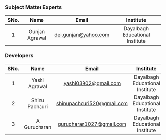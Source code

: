 
### Subject Matter Experts
| SNo. | Name | Email | Institute |
| :---: | :---: | :---: | :---: |
| 1 | Gunjan Agrawal | 	dei.gunjan@yahoo.com | Dayalbagh Educational Institute |

### Developers
| SNo. | Name | Email | Institute |
| :---: | :---: | :---: | :---: |
| 1 | Yashi Agrawal | yashi03902@gmail.com | Dayalbagh Educational Institute |
| 2 | Shinu Pachauri | shinupachouri520@gmail.com | Dayalbagh Educational Institute |
| 3 | A Gurucharan | gurucharan1027@gmail.com | Dayalbagh Educational Institute |
